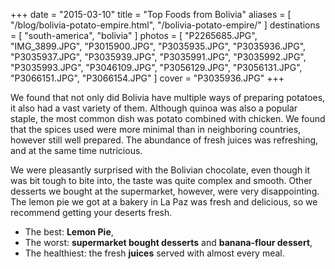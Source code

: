 +++
date    = "2015-03-10"
title   = "Top Foods from Bolivia"
aliases = [ "/blog/bolivia-potato-empire.html", "/bolivia-potato-empire/" ]
destinations = [ "south-america", "bolivia" ]
photos  = [
  "P2265685.JPG", "IMG_3899.JPG", "P3015900.JPG", "P3035935.JPG", "P3035936.JPG", "P3035937.JPG",
  "P3035939.JPG", "P3035991.JPG", "P3035992.JPG", "P3035993.JPG", "P3046109.JPG",
  "P3056129.JPG", "P3056131.JPG", "P3066151.JPG", "P3066154.JPG"
]
cover = "P3035936.JPG"
+++

We found that not only did Bolivia have multiple ways of preparing potatoes, it also had a vast variety of them. Although quinoa was also a popular staple, the most common dish was potato combined with chicken. We found that the spices used were more minimal than in neighboring countries, however still well prepared. The abundance of fresh juices was refreshing, and at the same time nutricious.

<!--more-->
We were pleasantly surprised with the Bolivian chocolate, even though it was bit tough to bite into, the taste was quite complex and smooth. Other desserts we bought at the supermarket, however, were very disappointing. The lemon pie we got at a bakery in La Paz was fresh and delicious, so we recommend getting your deserts fresh.

* The best: **Lemon Pie**,
* The worst: **supermarket bought desserts** and **banana-flour dessert**,
* The healthiest: the fresh **juices** served with almost every meal.